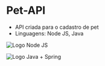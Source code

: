 # Pet-API
* API criada para o cadastro de pet
* Linguagens: Node JS, Java

![Logo Node JS](https://d2m498l008ebpa.cloudfront.net/2017/07/node-js-736399_640.png)

![Logo Java + Spring](https://i.imgur.com/We8ElZX.png)

